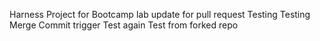 Harness Project for Bootcamp lab
update for pull request
Testing
Testing Merge Commit trigger
Test again
Test from forked repo
